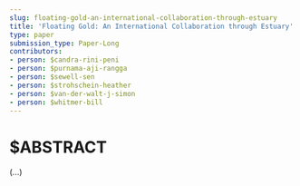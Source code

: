 ```yaml
---
slug: floating-gold-an-international-collaboration-through-estuary
title: 'Floating Gold: An International Collaboration through Estuary'
type: paper
submission_type: Paper-Long
contributors:
- person: $candra-rini-peni
- person: $purnama-aji-rangga
- person: $sewell-sen
- person: $strohschein-heather
- person: $van-der-walt-j-simon
- person: $whitmer-bill
---
```


# $ABSTRACT

(...)